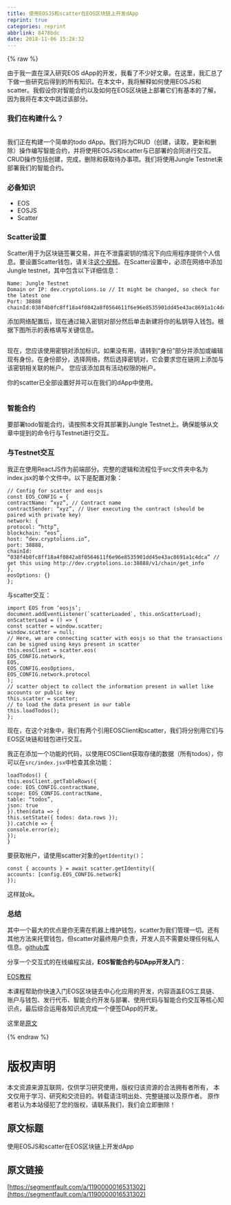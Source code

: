 ```yaml
---
title: 使用EOSJS和scatter在EOS区块链上开发dApp
reprint: true
categories: reprint
abbrlink: 8478bdc
date: 2018-11-06 15:28:32
---
```


{% raw %}
<p>&#x7531;&#x4E8E;&#x6211;&#x4E00;&#x76F4;&#x5728;&#x6DF1;&#x5165;&#x7814;&#x7A76;EOS dApp&#x7684;&#x5F00;&#x53D1;&#xFF0C;&#x6211;&#x770B;&#x4E86;&#x4E0D;&#x5C11;&#x597D;&#x6587;&#x7AE0;&#x3002;&#x5728;&#x8FD9;&#x91CC;&#xFF0C;&#x6211;&#x6C47;&#x603B;&#x4E86;&#x4E0B;&#x505A;&#x4E00;&#x4E9B;&#x7814;&#x7A76;&#x540E;&#x5F97;&#x5230;&#x7684;&#x6240;&#x6709;&#x77E5;&#x8BC6;&#x3002;&#x5728;&#x672C;&#x6587;&#x4E2D;&#xFF0C;&#x6211;&#x5C06;&#x89E3;&#x91CA;&#x5982;&#x4F55;&#x4F7F;&#x7528;EOSJS&#x548C;scatter&#x3002;&#x6211;&#x5047;&#x8BBE;&#x4F60;&#x5BF9;&#x667A;&#x80FD;&#x5408;&#x7EA6;&#x4EE5;&#x53CA;&#x5982;&#x4F55;&#x5728;EOS&#x533A;&#x5757;&#x94FE;&#x4E0A;&#x90E8;&#x7F72;&#x5B83;&#x4EEC;&#x6709;&#x57FA;&#x672C;&#x7684;&#x4E86;&#x89E3;&#xFF0C;&#x56E0;&#x4E3A;&#x6211;&#x5C06;&#x5728;&#x672C;&#x6587;&#x4E2D;&#x8DF3;&#x8FC7;&#x8BE5;&#x90E8;&#x5206;&#x3002;</p><h3 id="articleHeader0">&#x6211;&#x4EEC;&#x5728;&#x6784;&#x5EFA;&#x4EC0;&#x4E48;&#xFF1F;</h3><p>&#xA0;<br>&#x6211;&#x4EEC;&#x6B63;&#x5728;&#x6784;&#x5EFA;&#x4E00;&#x4E2A;&#x7B80;&#x5355;&#x7684;todo dApp&#x3002;&#x6211;&#x4EEC;&#x5C06;&#x4E3A;CRUD&#xFF08;&#x521B;&#x5EFA;&#xFF0C;&#x8BFB;&#x53D6;&#xFF0C;&#x66F4;&#x65B0;&#x548C;&#x5220;&#x9664;&#xFF09;&#x64CD;&#x4F5C;&#x7F16;&#x5199;&#x667A;&#x80FD;&#x5408;&#x7EA6;&#xFF0C;&#x5E76;&#x5C06;&#x4F7F;&#x7528;EOSJS&#x548C;scatter&#x4E0E;&#x5DF2;&#x90E8;&#x7F72;&#x7684;&#x5408;&#x540C;&#x8FDB;&#x884C;&#x4EA4;&#x4E92;&#x3002;CRUD&#x64CD;&#x4F5C;&#x5305;&#x62EC;&#x521B;&#x5EFA;&#xFF0C;&#x5B8C;&#x6210;&#xFF0C;&#x5220;&#x9664;&#x548C;&#x83B7;&#x53D6;&#x5F85;&#x529E;&#x4E8B;&#x9879;&#x3002;&#x6211;&#x4EEC;&#x5C06;&#x4F7F;&#x7528;Jungle Testnet&#x6765;&#x90E8;&#x7F72;&#x6211;&#x4EEC;&#x7684;&#x667A;&#x80FD;&#x5408;&#x7EA6;&#x3002;</p><h3 id="articleHeader1">&#x5FC5;&#x5907;&#x77E5;&#x8BC6;</h3><ul><li>EOS</li><li>EOSJS</li><li>Scatter</li></ul><h3 id="articleHeader2">Scatter&#x8BBE;&#x7F6E;</h3><p>Scatter&#x7528;&#x4E8E;&#x4E3A;&#x533A;&#x5757;&#x94FE;&#x7B7E;&#x7F72;&#x4EA4;&#x6613;&#xFF0C;&#x5E76;&#x5728;&#x4E0D;&#x6CC4;&#x9732;&#x5BC6;&#x94A5;&#x7684;&#x60C5;&#x51B5;&#x4E0B;&#x5411;&#x5E94;&#x7528;&#x7A0B;&#x5E8F;&#x63D0;&#x4F9B;&#x4E2A;&#x4EBA;&#x4FE1;&#x606F;&#x3002;&#x8981;&#x8BBE;&#x7F6E;Scatter&#x94B1;&#x5305;&#xFF0C;&#x8BF7;&#x5173;&#x6CE8;<a href="https://www.youtube.com/watch?v=QcbCf5mm_Ek" rel="nofollow noreferrer" target="_blank">&#x8FD9;&#x4E2A;&#x89C6;&#x9891;</a>&#x3002;&#x5728;Scatter&#x8BBE;&#x7F6E;&#x4E2D;&#xFF0C;&#x5FC5;&#x987B;&#x5728;&#x7F51;&#x7EDC;&#x4E2D;&#x6DFB;&#x52A0;Jungle testnet&#xFF0C;&#x5176;&#x4E2D;&#x5305;&#x542B;&#x4EE5;&#x4E0B;&#x8BE6;&#x7EC6;&#x4FE1;&#x606F;&#xFF1A;</p><div class="widget-codetool" style="display:none"><div class="widget-codetool--inner"><span class="selectCode code-tool" data-toggle="tooltip" data-placement="top" title="" data-original-title="&#x5168;&#x9009;"></span> <span type="button" class="copyCode code-tool" data-toggle="tooltip" data-placement="top" data-clipboard-text="Name: Jungle Testnet
Domain or IP: dev.cryptolions.io // It might be changed, so check for the latest one
Port: 38888
chainId:038f4b0fc8ff18a4f0842a8f0564611f6e96e8535901dd45e43ac8691a1c4dca" title="" data-original-title="&#x590D;&#x5236;"></span> <span type="button" class="saveToNote code-tool" data-toggle="tooltip" data-placement="top" title="" data-original-title="&#x653E;&#x8FDB;&#x7B14;&#x8BB0;"></span></div></div><pre class="hljs smali"><code>Name: Jungle Testnet
Domain<span class="hljs-built_in"> or </span>IP: dev.cryptolions.io // It might be changed, so<span class="hljs-built_in"> check </span>for the latest one
Port: 38888
chainId:038f4b0fc8ff18a4f0842a8f0564611f6e96e8535901dd45e43ac8691a1c4dca</code></pre><p>&#x6DFB;&#x52A0;&#x7F51;&#x7EDC;&#x914D;&#x7F6E;&#x540E;&#xFF0C;&#x73B0;&#x5728;&#x901A;&#x8FC7;&#x8F93;&#x5165;&#x5BC6;&#x94A5;&#x5BF9;&#x90E8;&#x5206;&#x7136;&#x540E;&#x5355;&#x51FB;&#x65B0;&#x5EFA;&#x5C06;&#x4F60;&#x7684;&#x79C1;&#x94A5;&#x5BFC;&#x5165;&#x94B1;&#x5305;&#x3002;&#x6839;&#x636E;&#x4E0B;&#x56FE;&#x6240;&#x793A;&#x7684;&#x8868;&#x683C;&#x586B;&#x5199;&#x5173;&#x952E;&#x4FE1;&#x606F;&#x3002;</p><p><span class="img-wrap"><img data-src="/EOS-dapp-eosjs-scatter/dapp.png" src="https://static.alili.tech/EOS-dapp-eosjs-scatter/dapp.png" alt="" title="" style="cursor:pointer"></span></p><p>&#x73B0;&#x5728;&#xFF0C;&#x60A8;&#x5E94;&#x8BE5;&#x4F7F;&#x7528;&#x5BC6;&#x94A5;&#x5BF9;&#x6DFB;&#x52A0;&#x6807;&#x8BC6;&#x3002;&#x5982;&#x679C;&#x6CA1;&#x6709;&#x7528;&#xFF0C;&#x8BF7;&#x8F6C;&#x5230;&#x201C;&#x8EAB;&#x4EFD;&#x201D;&#x90E8;&#x5206;&#x5E76;&#x6DFB;&#x52A0;&#x6216;&#x7F16;&#x8F91;&#x73B0;&#x6709;&#x8EAB;&#x4EFD;&#x3002;&#x5728;&#x8EAB;&#x4EFD;&#x90E8;&#x5206;&#xFF0C;&#x9009;&#x62E9;&#x7F51;&#x7EDC;&#xFF0C;&#x7136;&#x540E;&#x9009;&#x62E9;&#x5BC6;&#x94A5;&#x5BF9;&#xFF0C;&#x5B83;&#x4F1A;&#x8981;&#x6C42;&#x60A8;&#x5728;&#x94FE;&#x7F51;&#x4E0A;&#x6DFB;&#x52A0;&#x4E0E;&#x8BE5;&#x5BC6;&#x94A5;&#x76F8;&#x5173;&#x8054;&#x7684;&#x5E10;&#x6237;&#x3002; &#x60A8;&#x5E94;&#x8BE5;&#x6DFB;&#x52A0;&#x5177;&#x6709;&#x6D3B;&#x52A8;&#x6743;&#x9650;&#x7684;&#x5E10;&#x6237;&#x3002;</p><p>&#x4F60;&#x7684;scatter&#x5DF2;&#x5168;&#x90E8;&#x8BBE;&#x7F6E;&#x597D;&#x5E76;&#x53EF;&#x4EE5;&#x5728;&#x6211;&#x4EEC;&#x7684;dApp&#x4E2D;&#x4F7F;&#x7528;&#x3002;</p><p><span class="img-wrap"><img data-src="/EOS-dapp-eosjs-scatter/Scatter.png" src="https://static.alili.tech/EOS-dapp-eosjs-scatter/Scatter.png" alt="" title="" style="cursor:pointer"></span></p><h3 id="articleHeader3">&#x667A;&#x80FD;&#x5408;&#x7EA6;</h3><p>&#x8981;&#x90E8;&#x7F72;todo&#x667A;&#x80FD;&#x5408;&#x7EA6;&#xFF0C;&#x8BF7;&#x6309;&#x7167;&#x672C;&#x6587;&#x5C06;&#x5176;&#x90E8;&#x7F72;&#x5230;Jungle Testnet&#x4E0A;&#x3002;&#x786E;&#x4FDD;&#x80FD;&#x591F;&#x4ECE;&#x6587;&#x7AE0;&#x4E2D;&#x63D0;&#x5230;&#x7684;&#x547D;&#x4EE4;&#x884C;&#x4E0E;Testnet&#x8FDB;&#x884C;&#x4EA4;&#x4E92;&#x3002;</p><h3 id="articleHeader4">&#x4E0E;Testnet&#x4EA4;&#x4E92;</h3><p>&#x6211;&#x6B63;&#x5728;&#x4F7F;&#x7528;ReactJS&#x4F5C;&#x4E3A;&#x524D;&#x7AEF;&#x90E8;&#x5206;&#x3002;&#x5B8C;&#x6574;&#x7684;&#x903B;&#x8F91;&#x548C;&#x6D41;&#x7A0B;&#x4F4D;&#x4E8E;src&#x6587;&#x4EF6;&#x5939;&#x4E2D;&#x540D;&#x4E3A;index.jsx&#x7684;&#x5355;&#x4E2A;&#x6587;&#x4EF6;&#x4E2D;&#x3002;&#x4EE5;&#x4E0B;&#x662F;&#x914D;&#x7F6E;&#x5BF9;&#x8C61;&#xFF1A;</p><div class="widget-codetool" style="display:none"><div class="widget-codetool--inner"><span class="selectCode code-tool" data-toggle="tooltip" data-placement="top" title="" data-original-title="&#x5168;&#x9009;"></span> <span type="button" class="copyCode code-tool" data-toggle="tooltip" data-placement="top" data-clipboard-text="// Config for scatter and eosjs
const EOS_CONFIG = {
contractName: &#x201C;xyz&#x201D;, // Contract name
contractSender: &#x201C;xyz&#x201D;, // User executing the contract (should be paired with private key)
network: {
protocol: &#x201C;http&#x201D;,
blockchain: &#x201C;eos&#x201D;,
host: &#x201C;dev.cryptolions.io&#x201D;,
port: 38888,
chainId: &#x201C;038f4b0fc8ff18a4f0842a8f0564611f6e96e8535901dd45e43ac8691a1c4dca&#x201D; // get this using http://dev.cryptolions.io:38888/v1/chain/get_info
},
eosOptions: {}
};" title="" data-original-title="&#x590D;&#x5236;"></span> <span type="button" class="saveToNote code-tool" data-toggle="tooltip" data-placement="top" title="" data-original-title="&#x653E;&#x8FDB;&#x7B14;&#x8BB0;"></span></div></div><pre class="hljs dts"><code><span class="hljs-comment">// Config for scatter and eosjs</span>
const EOS_CONFIG = {
<span class="hljs-symbol">contractName:</span> &#x201C;xyz&#x201D;, <span class="hljs-comment">// Contract name</span>
<span class="hljs-symbol">contractSender:</span> &#x201C;xyz&#x201D;, <span class="hljs-comment">// User executing the contract (should be paired with private key)</span>
<span class="hljs-symbol">network:</span> {
<span class="hljs-symbol">protocol:</span> &#x201C;http&#x201D;,
<span class="hljs-symbol">blockchain:</span> &#x201C;eos&#x201D;,
<span class="hljs-symbol">host:</span> &#x201C;dev.cryptolions.io&#x201D;,
<span class="hljs-symbol">port:</span> <span class="hljs-number">38888</span>,
<span class="hljs-symbol">chainId:</span> &#x201C;<span class="hljs-number">038f</span>4b0fc8ff18a4f0842a8f0564611f6e96e8535901dd45e43ac8691a1c4dca&#x201D; <span class="hljs-comment">// get this using http://dev.cryptolions.io:38888/v1/chain/get_info</span>
},
<span class="hljs-symbol">eosOptions:</span> {}
};</code></pre><p>&#x4E0E;scatter&#x4EA4;&#x4E92;&#xFF1A;</p><div class="widget-codetool" style="display:none"><div class="widget-codetool--inner"><span class="selectCode code-tool" data-toggle="tooltip" data-placement="top" title="" data-original-title="&#x5168;&#x9009;"></span> <span type="button" class="copyCode code-tool" data-toggle="tooltip" data-placement="top" data-clipboard-text="import EOS from &#x2018;eosjs&#x2019;;
document.addEventListener(`scatterLoaded`, this.onScatterLoad);
onScatterLoad = () =&gt; {
const scatter = window.scatter;
window.scatter = null;
// Here, we are connecting scatter with eosjs so that the transactions can be signed using keys present in scatter
this.eosClient = scatter.eos(
EOS_CONFIG.network,
EOS,
EOS_CONFIG.eosOptions,
EOS_CONFIG.network.protocol
);
// scatter object to collect the information present in wallet like accounts or public key
this.scatter = scatter;
// to load the data present in our table
this.loadTodos();
};" title="" data-original-title="&#x590D;&#x5236;"></span> <span type="button" class="saveToNote code-tool" data-toggle="tooltip" data-placement="top" title="" data-original-title="&#x653E;&#x8FDB;&#x7B14;&#x8BB0;"></span></div></div><pre class="hljs javascript"><code><span class="hljs-keyword">import</span> EOS <span class="hljs-keyword">from</span> &#x2018;eosjs&#x2019;;
<span class="hljs-built_in">document</span>.addEventListener(<span class="hljs-string">`scatterLoaded`</span>, <span class="hljs-keyword">this</span>.onScatterLoad);
onScatterLoad = <span class="hljs-function"><span class="hljs-params">()</span> =&gt;</span> {
<span class="hljs-keyword">const</span> scatter = <span class="hljs-built_in">window</span>.scatter;
<span class="hljs-built_in">window</span>.scatter = <span class="hljs-literal">null</span>;
<span class="hljs-comment">// Here, we are connecting scatter with eosjs so that the transactions can be signed using keys present in scatter</span>
<span class="hljs-keyword">this</span>.eosClient = scatter.eos(
EOS_CONFIG.network,
EOS,
EOS_CONFIG.eosOptions,
EOS_CONFIG.network.protocol
);
<span class="hljs-comment">// scatter object to collect the information present in wallet like accounts or public key</span>
<span class="hljs-keyword">this</span>.scatter = scatter;
<span class="hljs-comment">// to load the data present in our table</span>
<span class="hljs-keyword">this</span>.loadTodos();
};</code></pre><p>&#x73B0;&#x5728;&#xFF0C;&#x5728;&#x8FD9;&#x4E2A;&#x5BF9;&#x8C61;&#x4E2D;&#xFF0C;&#x6211;&#x4EEC;&#x6709;&#x4E24;&#x4E2A;&#x5F15;&#x7528;EOSClient&#x548C;scatter&#xFF0C;&#x6211;&#x4EEC;&#x5C06;&#x5206;&#x522B;&#x7528;&#x5B83;&#x4EEC;&#x4E0E;EOS&#x533A;&#x5757;&#x94FE;&#x548C;&#x94B1;&#x5305;&#x8FDB;&#x884C;&#x4EA4;&#x4E92;&#x3002;</p><p>&#x6211;&#x6B63;&#x5728;&#x6DFB;&#x52A0;&#x4E00;&#x4E2A;&#x529F;&#x80FD;&#x7684;&#x4EE3;&#x7801;&#xFF0C;&#x4EE5;&#x4F7F;&#x7528;EOSClient&#x83B7;&#x53D6;&#x5B58;&#x50A8;&#x7684;&#x6570;&#x636E;&#xFF08;&#x6240;&#x6709;todos&#xFF09;&#xFF0C;&#x4F60;&#x53EF;&#x4EE5;&#x5728;<code>src/index.jsx</code>&#x4E2D;&#x68C0;&#x67E5;&#x5176;&#x4F59;&#x529F;&#x80FD;&#xFF1A;</p><div class="widget-codetool" style="display:none"><div class="widget-codetool--inner"><span class="selectCode code-tool" data-toggle="tooltip" data-placement="top" title="" data-original-title="&#x5168;&#x9009;"></span> <span type="button" class="copyCode code-tool" data-toggle="tooltip" data-placement="top" data-clipboard-text="loadTodos() {
this.eosClient.getTableRows({
code: EOS_CONFIG.contractName,
scope: EOS_CONFIG.contractName,
table: &#x201C;todos&#x201D;,
json: true
}).then(data =&gt; {
this.setState({ todos: data.rows });
}).catch(e =&gt; {
console.error(e);
});
}" title="" data-original-title="&#x590D;&#x5236;"></span> <span type="button" class="saveToNote code-tool" data-toggle="tooltip" data-placement="top" title="" data-original-title="&#x653E;&#x8FDB;&#x7B14;&#x8BB0;"></span></div></div><pre class="hljs groovy"><code>loadTodos() {
<span class="hljs-keyword">this</span>.eosClient.getTableRows({
<span class="hljs-string">code:</span> EOS_CONFIG.contractName,
<span class="hljs-string">scope:</span> EOS_CONFIG.contractName,
<span class="hljs-string">table:</span> &#x201C;todos&#x201D;,
<span class="hljs-string">json:</span> <span class="hljs-literal">true</span>
}).then(data =&gt; {
<span class="hljs-keyword">this</span>.setState({ <span class="hljs-string">todos:</span> data.rows });
}).<span class="hljs-keyword">catch</span>(e =&gt; {
console.error(e);
});
}</code></pre><p>&#x8981;&#x83B7;&#x53D6;&#x5E10;&#x6237;&#xFF0C;&#x8BF7;&#x4F7F;&#x7528;scatter&#x5BF9;&#x8C61;&#x7684;<code>getIdentity()</code>&#xFF1A;</p><div class="widget-codetool" style="display:none"><div class="widget-codetool--inner"><span class="selectCode code-tool" data-toggle="tooltip" data-placement="top" title="" data-original-title="&#x5168;&#x9009;"></span> <span type="button" class="copyCode code-tool" data-toggle="tooltip" data-placement="top" data-clipboard-text="const { accounts } = await scatter.getIdentity({
accounts: [config.EOS_CONFIG.network]
});" title="" data-original-title="&#x590D;&#x5236;"></span> <span type="button" class="saveToNote code-tool" data-toggle="tooltip" data-placement="top" title="" data-original-title="&#x653E;&#x8FDB;&#x7B14;&#x8BB0;"></span></div></div><pre class="hljs mipsasm"><code>const { accounts } = await <span class="hljs-keyword">scatter.getIdentity({
</span><span class="hljs-symbol">accounts:</span> [<span class="hljs-built_in">config</span>.EOS_CONFIG.network]
})<span class="hljs-comment">;</span></code></pre><p>&#x8FD9;&#x6837;&#x5C31;ok&#x3002;</p><h3 id="articleHeader5">&#x603B;&#x7ED3;</h3><p>&#x5176;&#x4E2D;&#x4E00;&#x4E2A;&#x6700;&#x5927;&#x7684;&#x4F18;&#x70B9;&#x662F;&#x4F60;&#x65E0;&#x9700;&#x5728;&#x673A;&#x5668;&#x4E0A;&#x7EF4;&#x62A4;&#x94B1;&#x5305;&#xFF0C;scatter&#x4E3A;&#x6211;&#x4EEC;&#x7BA1;&#x7406;&#x4E00;&#x5207;&#x3002;&#x8FD8;&#x6709;&#x5176;&#x4ED6;&#x65B9;&#x6CD5;&#x6765;&#x6258;&#x7BA1;&#x94B1;&#x5305;&#xFF0C;&#x4F46;scatter&#x5BF9;&#x6700;&#x7EC8;&#x7528;&#x6237;&#x8D1F;&#x8D23;&#xFF0C;&#x5F00;&#x53D1;&#x4EBA;&#x5458;&#x4E0D;&#x9700;&#x8981;&#x5904;&#x7406;&#x4EFB;&#x4F55;&#x79C1;&#x4EBA;&#x4FE1;&#x606F;&#x3002;<a href="https://github.com/eosasia/eos-todo" rel="nofollow noreferrer" target="_blank">github&#x5E93;</a></p><p>&#x5206;&#x4EAB;&#x4E00;&#x4E2A;&#x4EA4;&#x4E92;&#x5F0F;&#x7684;&#x5728;&#x7EBF;&#x7F16;&#x7A0B;&#x5B9E;&#x6218;&#xFF0C;<strong>EOS&#x667A;&#x80FD;&#x5408;&#x7EA6;&#x4E0E;DApp&#x5F00;&#x53D1;&#x5165;&#x95E8;</strong>&#xFF1A;</p><p><a href="http://xc.hubwiz.com/course/5b52c0a2c02e6b6a59171ded?affid=927sf" rel="nofollow noreferrer" target="_blank">EOS&#x6559;&#x7A0B;</a></p><p>&#x672C;&#x8BFE;&#x7A0B;&#x5E2E;&#x52A9;&#x4F60;&#x5FEB;&#x901F;&#x5165;&#x95E8;EOS&#x533A;&#x5757;&#x94FE;&#x53BB;&#x4E2D;&#x5FC3;&#x5316;&#x5E94;&#x7528;&#x7684;&#x5F00;&#x53D1;&#xFF0C;&#x5185;&#x5BB9;&#x6DB5;&#x76D6;EOS&#x5DE5;&#x5177;&#x94FE;&#x3001;&#x8D26;&#x6237;&#x4E0E;&#x94B1;&#x5305;&#x3001;&#x53D1;&#x884C;&#x4EE3;&#x5E01;&#x3001;&#x667A;&#x80FD;&#x5408;&#x7EA6;&#x5F00;&#x53D1;&#x4E0E;&#x90E8;&#x7F72;&#x3001;&#x4F7F;&#x7528;&#x4EE3;&#x7801;&#x4E0E;&#x667A;&#x80FD;&#x5408;&#x7EA6;&#x4EA4;&#x4E92;&#x7B49;&#x6838;&#x5FC3;&#x77E5;&#x8BC6;&#x70B9;&#xFF0C;&#x6700;&#x540E;&#x7EFC;&#x5408;&#x8FD0;&#x7528;&#x5404;&#x77E5;&#x8BC6;&#x70B9;&#x5B8C;&#x6210;&#x4E00;&#x4E2A;&#x4FBF;&#x7B7E;DApp&#x7684;&#x5F00;&#x53D1;&#x3002;</p><p>&#x8FD9;&#x91CC;&#x662F;<a href="http://blog.hubwiz.com/2018/09/26/EOS-dapp-eosjs-scatter/" rel="nofollow noreferrer" target="_blank">&#x539F;&#x6587;</a></p>
{% endraw %}

# 版权声明
本文资源来源互联网，仅供学习研究使用，版权归该资源的合法拥有者所有，
本文仅用于学习、研究和交流目的。转载请注明出处、完整链接以及原作者。
原作者若认为本站侵犯了您的版权，请联系我们，我们会立即删除！

## 原文标题
使用EOSJS和scatter在EOS区块链上开发dApp

## 原文链接
[https://segmentfault.com/a/1190000016531302](https://segmentfault.com/a/1190000016531302)

